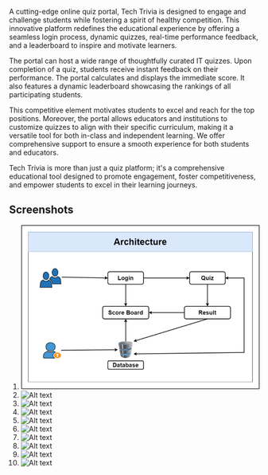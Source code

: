 A cutting-edge online quiz portal, Tech Trivia is designed to engage and challenge students while fostering a spirit of healthy competition. This innovative platform redefines the educational experience by offering a seamless login process, dynamic quizzes, real-time performance feedback, and a leaderboard to inspire and motivate learners.

The portal can host a wide range of thoughtfully curated IT quizzes. Upon completion of a quiz, students receive instant feedback on their performance. The portal calculates and displays the immediate score. It also features a dynamic leaderboard showcasing the rankings of all participating students.

This competitive element motivates students to excel and reach for the top positions. Moreover, the portal allows educators and institutions to customize quizzes to align with their specific curriculum, making it a versatile tool for both in-class and independent learning. We offer comprehensive support to ensure a smooth experience for both students and educators.

Tech Trivia is more than just a quiz platform; it's a comprehensive educational tool designed to promote engagement, foster competitiveness, and empower students to excel in their learning journeys.

## Screenshots
1. ![Alt text](screenshots/Architecture.png?raw=true "")
2. ![Alt text](screenshots/Backend_Architecture.png?raw=true "")
3. ![Alt text](images/image1.jpg?raw=true "")
4. ![Alt text](images/image1.jpg?raw=true "")
5. ![Alt text](images/image1.jpg?raw=true "")
6. ![Alt text](images/image1.jpg?raw=true "")
7. ![Alt text](images/image1.jpg?raw=true "")
8. ![Alt text](images/image1.jpg?raw=true "")
9. ![Alt text](images/image1.jpg?raw=true "")
10. ![Alt text](images/image1.jpg?raw=true "")
